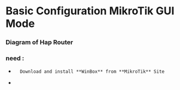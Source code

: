 # Basic Configuration MikroTik GUI Mode

### Diagram of Hap Router

### need :
-       Download and install **WinBox** from **MikroTik** Site
-       
